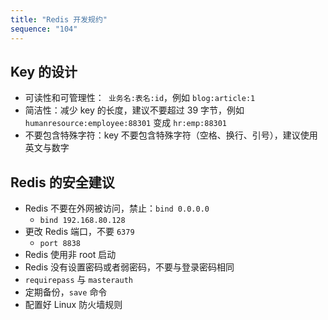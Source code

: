 ```yaml
---
title: "Redis 开发规约"
sequence: "104"
---
```


## Key 的设计

- 可读性和可管理性：` 业务名:表名:id`，例如 `blog:article:1`
- 简洁性：减少 key 的长度，建议不要超过 39 字节，例如 `humanresource:employee:88301` 变成 `hr:emp:88301`
- 不要包含特殊字符：key 不要包含特殊字符（空格、换行、引号），建议使用英文与数字

## Redis 的安全建议

- Redis 不要在外网被访问，禁止：`bind 0.0.0.0`
    - `bind 192.168.80.128`
- 更改 Redis 端口，不要 `6379`
    - `port 8838`
- Redis 使用非 root 启动
- Redis 没有设置密码或者弱密码，不要与登录密码相同
- `requirepass` 与 `masterauth`
- 定期备份，`save` 命令
- 配置好 Linux 防火墙规则
